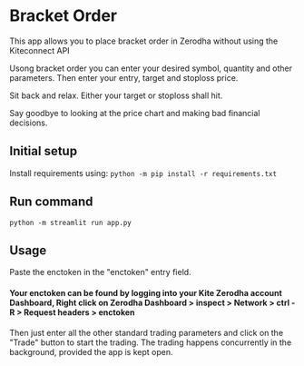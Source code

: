 # Bracket Order
This app allows you to place bracket order in Zerodha without using the Kiteconnect API

Usong bracket order you can enter your desired symbol, quantity and other parameters. Then enter your entry, target and stoploss price.

Sit back and relax. Either your target or stoploss shall hit.

Say goodbye to looking at the price chart and making bad financial decisions.

## Initial setup
Install requirements using:
`python -m pip install -r requirements.txt`

## Run command
`python -m streamlit run app.py`

## Usage
Paste the enctoken in the "enctoken" entry field.
#### Your enctoken can be found by logging into your Kite Zerodha account Dashboard, Right click on Zerodha Dashboard > inspect > Network > ctrl - R > Request headers > enctoken

Then just enter all the other standard trading parameters and click on the "Trade" button to start the trading. The trading happens concurrently in the background, provided the app is kept open.
